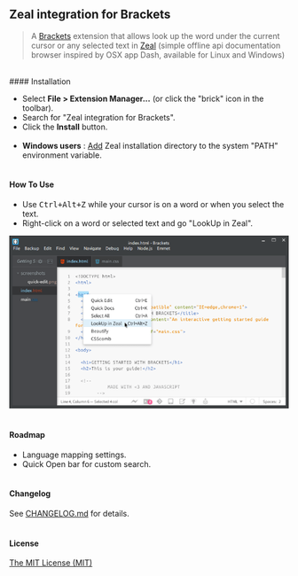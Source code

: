 ## Zeal integration for Brackets

> A [Brackets](https://github.com/adobe/brackets) extension that allows look up the word under the current cursor or any selected text in [Zeal](http://zealdocs.org/) (simple offline api documentation browser inspired by OSX app Dash, available for Linux and Windows)

<br />
#### Installation

* Select **File > Extension Manager...** (or click the "brick" icon in the toolbar).
* Search for "Zeal integration for Brackets".
* Click the **Install** button.
<br /><br />
* **Windows users** : [Add](https://www.google.com/search?q=How+to+set+the+path+and+environment+variables+in+Windows) Zeal installation directory to the system "PATH" environment variable.<br /><br />


#### How To Use
- Use <kbd>Ctrl+Alt+Z</kbd> while your cursor is on a word or when you select the text.
- Right-click on a word or selected text and go "LookUp in Zeal".

![Screenshot](screenshot.png)<br /><br />


#### Roadmap
- Language mapping settings.
- Quick Open bar for custom search.<br /><br />


#### Changelog
See [CHANGELOG.md](CHANGELOG.md) for details.<br /><br />


#### License
[The MIT License (MIT)](LICENSE)
